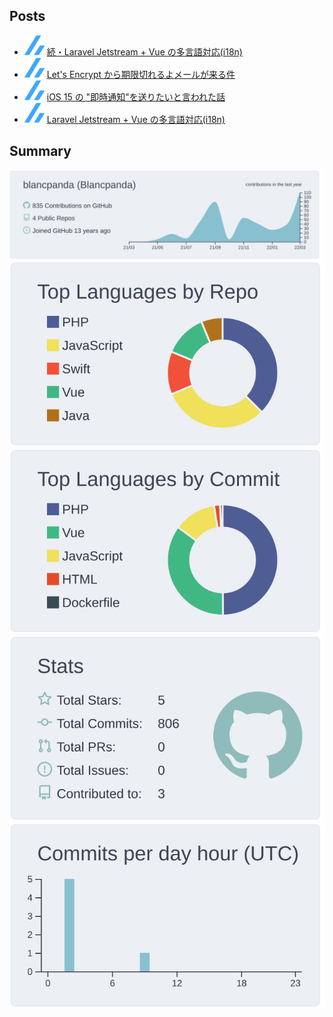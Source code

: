 <!--
**blancpanda/blancpanda** is a ✨ _special_ ✨ repository because its `README.md` (this file) appears on your GitHub profile.

Here are some ideas to get you started:

- 🔭 I’m currently working on ...
- 🌱 I’m currently learning ...
- 👯 I’m looking to collaborate on ...
- 🤔 I’m looking for help with ...
- 💬 Ask me about ...
- 📫 How to reach me: ...
- 😄 Pronouns: ...
- ⚡ Fun fact: ...
-->

## Posts

<!--[START POSTS]-->
- ![](img/zenn.svg) [続・Laravel Jetstream + Vue の多言語対応(i18n)](https://zenn.dev/blancpanda/articles/forked-jetstream-inertia-i18n)
- ![](img/zenn.svg) [Let's Encrypt から期限切れるよメールが来る件](https://zenn.dev/blancpanda/articles/amazon-linux2-lets-encrypt-cron)
- ![](img/zenn.svg) [iOS 15 の "即時通知"を送りたいと言われた話](https://zenn.dev/blancpanda/articles/time-sensitive-notifications)
- ![](img/zenn.svg) [Laravel Jetstream + Vue の多言語対応(i18n)](https://zenn.dev/blancpanda/articles/jetstream-vue-i18n)
<!--[END POSTS]-->

## Summary

[![](https://raw.githubusercontent.com/blancpanda/blancpanda/main/profile-summary-card-output/nord_bright/0-profile-details.svg)](https://github.com/vn7n24fzkq/github-profile-summary-cards)
[![](https://raw.githubusercontent.com/blancpanda/blancpanda/main/profile-summary-card-output/nord_bright/1-repos-per-language.svg)](https://github.com/vn7n24fzkq/github-profile-summary-cards) [![](https://raw.githubusercontent.com/blancpanda/blancpanda/main/profile-summary-card-output/nord_bright/2-most-commit-language.svg)](https://github.com/vn7n24fzkq/github-profile-summary-cards)
[![](https://raw.githubusercontent.com/blancpanda/blancpanda/main/profile-summary-card-output/nord_bright/3-stats.svg)](https://github.com/vn7n24fzkq/github-profile-summary-cards) [![](https://raw.githubusercontent.com/blancpanda/blancpanda/main/profile-summary-card-output/nord_bright/4-productive-time.svg)](https://github.com/vn7n24fzkq/github-profile-summary-cards)
